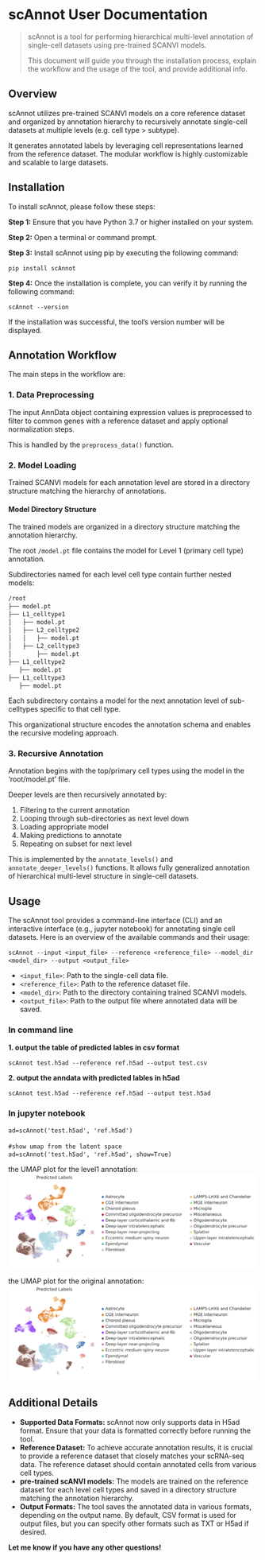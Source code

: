 **scAnnot User Documentation**
================

<!-- WARNING: THIS FILE WAS AUTOGENERATED! DO NOT EDIT! -->

> scAnnot is a tool for performing hierarchical multi-level annotation
> of single-cell datasets using pre-trained SCANVI models.
>
> This document will guide you through the installation process, explain
> the workflow and the usage of the tool, and provide additional info.

## Overview

scAnnot utilizes pre-trained SCANVI models on a core reference dataset
and organized by annotation hierarchy to recursively annotate
single-cell datasets at multiple levels (e.g. cell type \> subtype).

It generates annotated labels by leveraging cell representations learned
from the reference dataset. The modular workflow is highly customizable
and scalable to large datasets.

## Installation

To install scAnnot, please follow these steps:

**Step 1:** Ensure that you have Python 3.7 or higher installed on your
system.

**Step 2:** Open a terminal or command prompt.

**Step 3:** Install scAnnot using pip by executing the following
command:

    pip install scAnnot

**Step 4:** Once the installation is complete, you can verify it by
running the following command:

    scAnnot --version

If the installation was successful, the tool’s version number will be
displayed.

## Annotation Workflow

The main steps in the workflow are:

### 1. Data Preprocessing

The input AnnData object containing expression values is preprocessed to
filter to common genes with a reference dataset and apply optional
normalization steps.

This is handled by the `preprocess_data()` function.

### 2. Model Loading

Trained SCANVI models for each annotation level are stored in a
directory structure matching the hierarchy of annotations.

#### Model Directory Structure

The trained models are organized in a directory structure matching the
annotation hierarchy.

The root `/model.pt` file contains the model for Level 1 (primary cell
type) annotation.

Subdirectories named for each level cell type contain further nested
models:

    /root
    ├── model.pt  
    ├── L1_celltype1
    │   ├── model.pt
    │   ├── L2_celltype2  
    │   │   ├── model.pt 
    │   ├── L2_celltype3
    │       ├── model.pt
    ├── L1_celltype2
       ├── model.pt
    ├── L1_celltype3
       ├── model.pt

Each subdirectory contains a model for the next annotation level of
sub-celltypes specific to that cell type.

This organizational structure encodes the annotation schema and enables
the recursive modeling approach.

### 3. Recursive Annotation

Annotation begins with the top/primary cell types using the model in the
‘root/model.pt’ file.

Deeper levels are then recursively annotated by:

1.  Filtering to the current annotation
2.  Looping through sub-directories as next level down
3.  Loading appropriate model
4.  Making predictions to annotate
5.  Repeating on subset for next level

This is implemented by the `annotate_levels()` and
`annotate_deeper_levels()` functions. It allows fully generalized
annotation of hierarchical multi-level structure in single-cell
datasets.

## Usage

The scAnnot tool provides a command-line interface (CLI) and an
interactive interface (e.g., jupyter notebook) for annotating single
cell datasets. Here is an overview of the available commands and their
usage:

    scAnnot --input <input_file> --reference <reference_file> --model_dir <model_dir> --output <output_file>

-   `<input_file>`: Path to the single-cell data file.
-   `<reference_file>`: Path to the reference dataset file.
-   `<model_dir>`: Path to the directory containing trained SCANVI
    models.
-   `<output_file>`: Path to the output file where annotated data will
    be saved.

### In command line

**1. output the table of predicted lables in csv format**

    scAnnot test.h5ad --reference ref.h5ad --output test.csv

**2. output the anndata with predicted lables in h5ad**

    scAnnot test.h5ad --reference ref.h5ad --output test.h5ad

### In jupyter notebook

    ad=scAnnot('test.h5ad', 'ref.h5ad')

    #show umap from the latent space
    ad=scAnnot('test.h5ad', 'ref.h5ad', show=True)

the UMAP plot for the level1 annotation:
![level1](https://github.com/rnacentre/scAnnot/blob/master/img/level1.png)

the UMAP plot for the original annotation:
![original](https://github.com/rnacentre/scAnnot/blob/master/img/level1.png)

## Additional Details

-   **Supported Data Formats:** scAnnot now only supports data in H5ad
    format. Ensure that your data is formatted correctly before running
    the tool.
-   **Reference Dataset:** To achieve accurate annotation results, it is
    crucial to provide a reference dataset that closely matches your
    scRNA-seq data. The reference dataset should contain annotated cells
    from various cell types.
-   **pre-trained scANVI models:** The models are trained on the
    reference dataset for each level cell types and saved in a directory
    structure matching the annotation hierarchy.
-   **Output Formats:** The tool saves the annotated data in various
    formats, depending on the output name. By default, CSV format is
    used for output files, but you can specify other formats such as TXT
    or H5ad if desired.

**Let me know if you have any other questions!**
